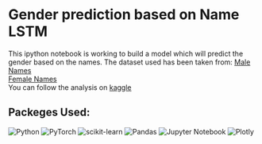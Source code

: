 # Gender prediction based on Name LSTM
This ipython notebook is working to build a model which will predict the gender based on the names. 
The dataset used has been taken from:  <a href="https://gist.github.com/mbejda/7f86ca901fe41bc14a63">Male Names</a>  
<a href="https://gist.github.com/mbejda/9b93c7545c9dd93060bd">Female Names</a>  
You can follow the analysis on <a href="https://www.kaggle.com/code/shrikrishnaparab/gender-prediction-based-on-name-using-lstm">kaggle</a>

## Packeges Used:
 ![Python][python] ![PyTorch][torch-image] ![scikit-learn][sklearn-image] ![Pandas][Pandas-image] ![Jupyter Notebook][ipython-image] ![Plotly][Plotly-image]
 
[python]: https://img.shields.io/badge/python-3670A0?style=for-the-badge&logo=python&logoColor=ffdd54
[torch-image]:https://img.shields.io/badge/PyTorch-%23EE4C2C.svg?style=for-the-badge&logo=PyTorch&logoColor=white
[sklearn-image]:https://img.shields.io/badge/scikit--learn-%23F7931E.svg?style=for-the-badge&logo=scikit-learn&logoColor=white
[Pandas-image]: https://img.shields.io/badge/pandas-%23150458.svg?style=for-the-badge&logo=pandas&logoColor=white
[ipython-image]: https://img.shields.io/badge/jupyter-%23FA0F00.svg?style=for-the-badge&logo=jupyter&logoColor=white
[Plotly-image]: https://img.shields.io/badge/Plotly-%233F4F75.svg?style=for-the-badge&logo=plotly&logoColor=white

